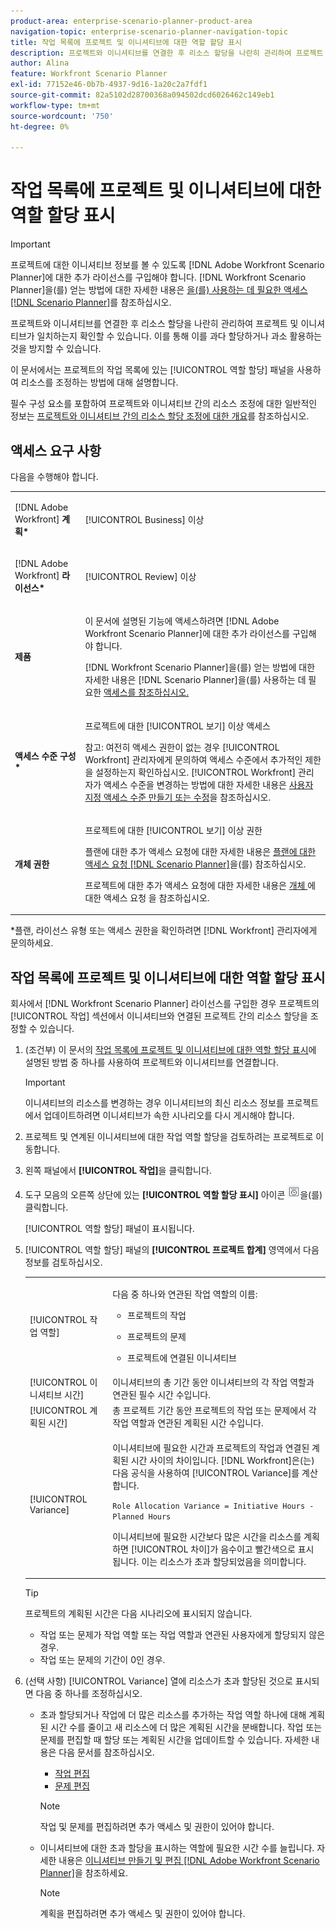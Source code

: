 ```yaml
---
product-area: enterprise-scenario-planner-product-area
navigation-topic: enterprise-scenario-planner-navigation-topic
title: 작업 목록에 프로젝트 및 이니셔티브에 대한 역할 할당 표시
description: 프로젝트와 이니셔티브를 연결한 후 리소스 할당을 나란히 관리하여 프로젝트 및 이니셔티브가 일치하는지 확인할 수 있습니다. 이를 통해 이를 과다 할당하거나 과소 활용하는 것을 방지할 수 있습니다.
author: Alina
feature: Workfront Scenario Planner
exl-id: 77152e46-0b7b-4937-9d16-1a20c2a7fdf1
source-git-commit: 82a5102d28700368a094502dcd6026462c149eb1
workflow-type: tm+mt
source-wordcount: '750'
ht-degree: 0%

---
```


# 작업 목록에 프로젝트 및 이니셔티브에 대한 역할 할당 표시

>[!IMPORTANT]
>
>프로젝트에 대한 이니셔티브 정보를 볼 수 있도록 [!DNL Adobe Workfront Scenario Planner]에 대한 추가 라이선스를 구입해야 합니다. [!DNL Workfront Scenario Planner]을(를) 얻는 방법에 대한 자세한 내용은 [을(를) 사용하는 데 필요한 액세스 [!DNL Scenario Planner]](../scenario-planner/access-needed-to-use-sp.md)를 참조하십시오.

프로젝트와 이니셔티브를 연결한 후 리소스 할당을 나란히 관리하여 프로젝트 및 이니셔티브가 일치하는지 확인할 수 있습니다. 이를 통해 이를 과다 할당하거나 과소 활용하는 것을 방지할 수 있습니다.

이 문서에서는 프로젝트의 작업 목록에 있는 [!UICONTROL 역할 할당] 패널을 사용하여 리소스를 조정하는 방법에 대해 설명합니다.

필수 구성 요소를 포함하여 프로젝트와 이니셔티브 간의 리소스 조정에 대한 일반적인 정보는 [프로젝트와 이니셔티브 간의 리소스 할당 조정에 대한 개요](../scenario-planner/overview-reconcile-allocations-between-projects-initiatives.md)를 참조하십시오.

## 액세스 요구 사항

다음을 수행해야 합니다.

<table style="table-layout:auto"> 
 <col> 
 <col> 
 <tbody> 
  <tr> 
   <td> <p>[!DNL Adobe Workfront]<b> 계획*</b> </p> </td> 
   <td>[!UICONTROL Business] 이상</td> 
  </tr> 
  <tr> 
   <td> <p>[!DNL Adobe Workfront]<b> 라이선스*</b> </p> </td> 
   <td> <p>[!UICONTROL Review] 이상</p> </td> 
  </tr> 
  <tr> 
   <td><b>제품</b> </td> 
   <td> <p>이 문서에 설명된 기능에 액세스하려면 [!DNL Adobe Workfront Scenario Planner]에 대한 추가 라이선스를 구입해야 합니다.</p> <p>[!DNL Workfront Scenario Planner]을(를) 얻는 방법에 대한 자세한 내용은 [!DNL Scenario Planner]</a>을(를) 사용하는 데 필요한 <a href="../scenario-planner/access-needed-to-use-sp.md" class="MCXref xref">액세스를 참조하십시오. </p> </td> 
  </tr> 
  <tr data-mc-conditions=""> 
   <td><strong>액세스 수준 구성*</strong> </td> 
   <td> <p>프로젝트에 대한 [!UICONTROL 보기] 이상 액세스 </p> <p>참고: 여전히 액세스 권한이 없는 경우 [!UICONTROL Workfront] 관리자에게 문의하여 액세스 수준에서 추가적인 제한을 설정하는지 확인하십시오. [!UICONTROL Workfront] 관리자가 액세스 수준을 변경하는 방법에 대한 자세한 내용은 <a href="../administration-and-setup/add-users/configure-and-grant-access/create-modify-access-levels.md" class="MCXref xref">사용자 지정 액세스 수준 만들기 또는 수정</a>을 참조하십시오.</p> </td> 
  </tr> 
  <tr data-mc-conditions=""> 
   <td> <p><strong>개체 권한</strong> </p> </td> 
   <td> <p>프로젝트에 대한 [!UICONTROL 보기] 이상 권한</p> <p>플랜에 대한 추가 액세스 요청에 대한 자세한 내용은 <a href="../scenario-planner/request-access-to-plan.md" class="MCXref xref">플랜에 대한 액세스 요청 [!DNL Scenario Planner]</a>을(를) 참조하십시오.</p> <p>프로젝트에 대한 추가 액세스 요청에 대한 자세한 내용은 <a href="../workfront-basics/grant-and-request-access-to-objects/request-access.md" class="MCXref xref">개체 </a>에 대한 액세스 요청 을 참조하십시오. </p> </td> 
  </tr> 
 </tbody> 
</table>

&#42;플랜, 라이선스 유형 또는 액세스 권한을 확인하려면 [!DNL Workfront] 관리자에게 문의하세요.

## 작업 목록에 프로젝트 및 이니셔티브에 대한 역할 할당 표시

회사에서 [!DNL Workfront Scenario Planner] 라이선스를 구입한 경우 프로젝트의 [!UICONTROL 작업] 섹션에서 이니셔티브와 연결된 프로젝트 간의 리소스 할당을 조정할 수 있습니다.

1. (조건부) 이 문서의 [작업 목록에 프로젝트 및 이니셔티브에 대한 역할 할당 표시](#Connect)에 설명된 방법 중 하나를 사용하여 프로젝트와 이니셔티브를 연결합니다.

   >[!IMPORTANT]
   >
   >이니셔티브의 리소스를 변경하는 경우 이니셔티브의 최신 리소스 정보를 프로젝트에서 업데이트하려면 이니셔티브가 속한 시나리오를 다시 게시해야 합니다.

1. 프로젝트 및 연계된 이니셔티브에 대한 작업 역할 할당을 검토하려는 프로젝트로 이동합니다.
1. 왼쪽 패널에서 **[!UICONTROL 작업]**&#x200B;을 클릭합니다.
1. 도구 모음의 오른쪽 상단에 있는 **[!UICONTROL 역할 할당 표시]** 아이콘 ![](assets/show-role-allocation-icon.png)을(를) 클릭합니다.

   [!UICONTROL 역할 할당] 패널이 표시됩니다.

   <!--
   <p data-mc-conditions="QuicksilverOrClassic.Draft mode">(NOTE: ensure this step stays 5 to match the mention of it in the section below)</p>
   -->

1. [!UICONTROL 역할 할당] 패널의 **[!UICONTROL 프로젝트 합계]** 영역에서 다음 정보를 검토하십시오.

   <table style="table-layout:auto"> 
    <col> 
    <col> 
    <tbody> 
     <tr> 
      <td role="rowheader">[!UICONTROL 작업 역할]</td> 
      <td> <p>다음 중 하나와 연관된 작업 역할의 이름:</p> 
       <ul> 
        <li> <p>프로젝트의 작업</p> </li> 
        <li> <p>프로젝트의 문제</p> </li> 
        <li> <p>프로젝트에 연결된 이니셔티브</p> </li> 
       </ul> </td> 
     </tr> 
     <tr> 
      <td role="rowheader">[!UICONTROL 이니셔티브 시간]</td> 
      <td>이니셔티브의 총 기간 동안 이니셔티브의 각 작업 역할과 연관된 필수 시간 수입니다. </td> 
     </tr> 
     <tr> 
      <td role="rowheader">[!UICONTROL 계획된 시간]</td> 
      <td>총 프로젝트 기간 동안 프로젝트의 작업 또는 문제에서 각 작업 역할과 연관된 계획된 시간 수입니다. </td> 
     </tr> 
     <tr> 
      <td role="rowheader">[!UICONTROL Variance]</td> 
      <td> <p>이니셔티브에 필요한 시간과 프로젝트의 작업과 연결된 계획된 시간 사이의 차이입니다. [!DNL Workfront]은(는) 다음 공식을 사용하여 [!UICONTROL Variance]를 계산합니다.</p> <p><code>Role Allocation Variance = Initiative Hours - Planned Hours</code> </p> <p>이니셔티브에 필요한 시간보다 많은 시간을 리소스를 계획하면 [!UICONTROL 차이]가 음수이고 빨간색으로 표시됩니다. 이는 리소스가 초과 할당되었음을 의미합니다. </p> </td> 
     </tr> 
    </tbody> 
   </table>

   >[!TIP]
   >
   >프로젝트의 계획된 시간은 다음 시나리오에 표시되지 않습니다.
   >
   >   
   >   
   >   * 작업 또는 문제가 작업 역할 또는 작업 역할과 연관된 사용자에게 할당되지 않은 경우.
   >   * 작업 또는 문제의 기간이 0인 경우.
   >   
   >



1. (선택 사항) [!UICONTROL Variance] 열에 리소스가 초과 할당된 것으로 표시되면 다음 중 하나를 조정하십시오.

   * 초과 할당되거나 작업에 더 많은 리소스를 추가하는 작업 역할 하나에 대해 계획된 시간 수를 줄이고 새 리소스에 더 많은 계획된 시간을 분배합니다. 작업 또는 문제를 편집할 때 할당 또는 계획된 시간을 업데이트할 수 있습니다. 자세한 내용은 다음 문서를 참조하십시오.

      * [작업 편집](../manage-work/tasks/manage-tasks/edit-tasks.md)
      * [문제 편집](../manage-work/issues/manage-issues/edit-issues.md)

     >[!NOTE]
     >
     >작업 및 문제를 편집하려면 추가 액세스 및 권한이 있어야 합니다.

   * 이니셔티브에 대한 초과 할당을 표시하는 역할에 필요한 시간 수를 늘립니다. 자세한 내용은 [이니셔티브 만들기 및 편집 [!DNL Adobe Workfront Scenario Planner]](create-and-edit-initiatives.md)을 참조하세요.

     >[!NOTE]
     >
     >계획을 편집하려면 추가 액세스 및 권한이 있어야 합니다.


